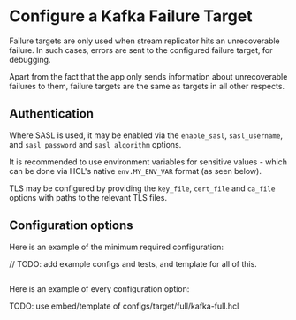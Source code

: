 # Configure a Kafka Failure Target

Failure targets are only used when stream replicator hits an unrecoverable failure. In such cases, errors are sent to the configured failure target, for debugging.

Apart from the fact that the app only sends information about unrecoverable failures to them, failure targets are the same as targets in all other respects.

## Authentication

Where SASL is used, it may be enabled via the `enable_sasl`, `sasl_username`, and `sasl_password` and `sasl_algorithm` options.

It is recommended to use environment variables for sensitive values - which can be done via HCL's native `env.MY_ENV_VAR` format (as seen below).

TLS may be configured by providing the `key_file`, `cert_file` and `ca_file` options with paths to the relevant TLS files.


## Configuration options

Here is an example of the minimum required configuration:

// TODO: add example configs and tests, and template for all of this.

```hcl

```

Here is an example of every configuration option:

TODO: use embed/template of configs/target/full/kafka-full.hcl

```hcl

```
